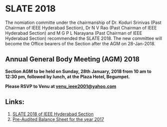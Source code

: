 # SLATE 2018
The nomiation committe under the chairmanship of Dr. Koduri Srinivas (Past Chairman of IEEE Hyderabad Section), Dr N V Rao (Past Chairman of IEEE Hyderabad Section) and M G P L Narayana (Past Chairman of IEEE Hyderabad Section) recommended the SLATE 2018. The new committee will become the Office bearers of the Section after the AGM on 28-Jan-2018. 

## Annual General Body Meeting (AGM) 2018
**Section AGM to be held on Sunday, 28th January, 2018 from 10 am to 12:30 pm, followed by lunch, at the Plaza Hotel, Begumpet.**  

**Please RSVP to Venu at  venu_ieee2001@yahoo.com**

## Links:  
1. [SLATE 2018 of IEEE Hyderabad Section](/execom/2018/IEEEHydSECSlate2018.pdf)  
2. [Pre-Audited Balance Sheet for the year 2017](/execom/2018/2017IEEEHydBalanceSheetDraft.pdf)  

